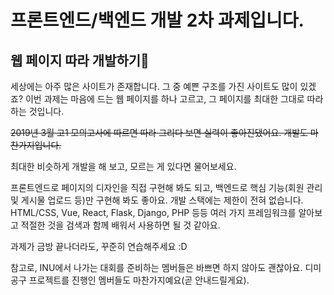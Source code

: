 # 프론트엔드/백엔드 개발 2차 과제입니다.
## 웹 페이지 따라 개발하기🌈
세상에는 아주 많은 사이트가 존재합니다. 그 중 예쁜 구조를 가진 사이트도 많이 있겠죠? 이번 과제는 마음에 드는 웹 페이지를 하나 고르고, 그 페이지를 최대한 그대로 따라하는 것입니다.

~~2019년 3월 고1 모의고사에 따르면 따라 그리다 보면 실력이 좋아진댔어요. 개발도 마찬가지입니다.~~

최대한 비슷하게 개발을 해 보고, 모르는 게 있다면 물어보세요. 

프론트엔드로 페이지의 디자인을 직접 구현해 봐도 되고, 백엔드로 핵심 기능(회원 관리 및 게시물 업로드 등)만 구현해 봐도 좋아요. 개발 스택에는 제한이 전혀 없습니다. HTML/CSS, Vue, React, Flask, Django, PHP 등등 여러 가지 프레임워크를 알아보고 적절한 것을 검색과 함께 배워서 사용하면 될 것 같아요.

과제가 금방 끝나더라도, 꾸준히 연습해주세요 :D

참고로, INU에서 나가는 대회를 준비하는 멤버들은 바쁘면 하지 않아도 괜찮아요. 디미공구 프로젝트를 진행인 멤버들도 마찬가지예요(곧 안내드릴게요). 

